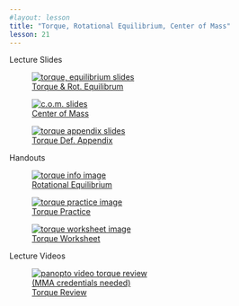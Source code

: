 ```yaml
---
#layout: lesson
title: "Torque, Rotational Equilibrium, Center of Mass"
lesson: 21
---
```


<div class="heading3"> Lecture Slides </div>

<div class="thumb_container">

  <a href="https://drive.google.com/file/d/148ZL8vmU_E9ukNYnoGfVL2I67Oo6Nh1N/view" target="_blank">
    <figure class="thumblink">
      <img class="thumblink-img" src="{{site.baseurl}}/images/thumbs/L21.png" alt="torque, equilibrium slides" >
      <figcaption class="thumblink-caption"> Torque & Rot. Equilibrum </figcaption>
    </figure>
  </a>

  <a href="https://drive.google.com/file/d/10ngnGRPOKxoD53aME2EJu_asxSQjGZYD/view" target="_blank">
    <figure class="thumblink">
      <img class="thumblink-img" src="{{site.baseurl}}/images/thumbs/L21c.png" alt="c.o.m. slides" >
      <figcaption class="thumblink-caption"> Center of Mass </figcaption>
    </figure>
  </a>

  <a href="https://drive.google.com/file/d/1wR7EQaS50OBawpJFv697POrqoaj7YFp1/view" target="_blank">
    <figure class="thumblink">
      <img class="thumblink-img" src="{{site.baseurl}}/images/thumbs/L21b.png" alt="torque appendix slides" >
      <figcaption class="thumblink-caption"> Torque Def. Appendix </figcaption>
    </figure>
  </a>

</div>


<div class="heading3">
  Handouts
</div>

<div class="thumb_container">

   <a href="{{site.baseurl}}/handouts/h21_RotationalEquilibrium.pdf" target="_blank">
    <figure class="thumblink">
      <img class="thumblink-img-portrait" src="{{site.baseurl}}/images/thumbs/H21c.png" alt="torque info image" >
      <figcaption class="thumblink-caption"> Rotational Equilibrium </figcaption>
    </figure>
  </a>

  <a href="{{site.baseurl}}/handouts/h21_Torque.pdf" target="_blank">
    <figure class="thumblink">
      <img class="thumblink-img-portrait" src="{{site.baseurl}}/images/thumbs/H21.png" alt="torque practice image" >
      <figcaption class="thumblink-caption"> Torque Practice </figcaption>
    </figure>
  </a>

  <a href="{{site.baseurl}}/handouts/h21_TorquePractice.pdf" target="_blank">
    <figure class="thumblink">
      <img class="thumblink-img-portrait" src="{{site.baseurl}}/images/thumbs/H21b.png" alt="torque worksheet image" >
      <figcaption class="thumblink-caption"> Torque Worksheet </figcaption>
    </figure>
  </a>

</div>


<div class="heading3">
  Lecture Videos
</div>

<div class="thumb_container">

  <a href="https://mma.hosted.panopto.com/Panopto/Pages/Viewer.aspx?id=a9ec401f-3a1d-4412-8c52-ac5d00e614ca" target="_blank">
    <figure class="thumblink">
      <img class="thumblink-img"
    src="{{site.baseurl}}/images/thumbs/panopto_thumb.png"
    alt="panopto video torque review" >
      <figcaption class="thumblink-caption" style="width: 180px;">
     (MMA credentials needed) Torque Review </figcaption>
    </figure>
  </a>

</div>

